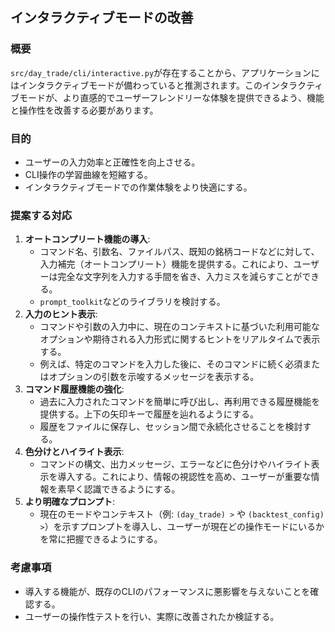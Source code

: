## インタラクティブモードの改善

### 概要
`src/day_trade/cli/interactive.py`が存在することから、アプリケーションにはインタラクティブモードが備わっていると推測されます。このインタラクティブモードが、より直感的でユーザーフレンドリーな体験を提供できるよう、機能と操作性を改善する必要があります。

### 目的
- ユーザーの入力効率と正確性を向上させる。
- CLI操作の学習曲線を短縮する。
- インタラクティブモードでの作業体験をより快適にする。

### 提案する対応
1. **オートコンプリート機能の導入**: 
   - コマンド名、引数名、ファイルパス、既知の銘柄コードなどに対して、入力補完（オートコンプリート）機能を提供する。これにより、ユーザーは完全な文字列を入力する手間を省き、入力ミスを減らすことができる。
   - `prompt_toolkit`などのライブラリを検討する。
2. **入力のヒント表示**: 
   - コマンドや引数の入力中に、現在のコンテキストに基づいた利用可能なオプションや期待される入力形式に関するヒントをリアルタイムで表示する。
   - 例えば、特定のコマンドを入力した後に、そのコマンドに続く必須またはオプションの引数を示唆するメッセージを表示する。
3. **コマンド履歴機能の強化**: 
   - 過去に入力されたコマンドを簡単に呼び出し、再利用できる履歴機能を提供する。上下の矢印キーで履歴を辿れるようにする。
   - 履歴をファイルに保存し、セッション間で永続化させることを検討する。
4. **色分けとハイライト表示**: 
   - コマンドの構文、出力メッセージ、エラーなどに色分けやハイライト表示を導入する。これにより、情報の視認性を高め、ユーザーが重要な情報を素早く認識できるようにする。
5. **より明確なプロンプト**: 
   - 現在のモードやコンテキスト（例: `(day_trade) >` や `(backtest_config) >`）を示すプロンプトを導入し、ユーザーが現在どの操作モードにいるかを常に把握できるようにする。

### 考慮事項
- 導入する機能が、既存のCLIのパフォーマンスに悪影響を与えないことを確認する。
- ユーザーの操作性テストを行い、実際に改善されたか検証する。
